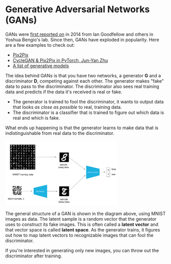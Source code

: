 # Generative Adversarial Networks (GANs)

GANs were [first reported on](https://arxiv.org/abs/1406.2661) in 2014 from Ian Goodfellow and others in Yoshua Bengio's lab. Since then, GANs have exploded in popularity. Here are a few examples to check out:

* [Pix2Pix](https://affinelayer.com/pixsrv/) 
* [CycleGAN & Pix2Pix in PyTorch, Jun-Yan Zhu](https://github.com/junyanz/pytorch-CycleGAN-and-pix2pix)
* [A list of generative models](https://github.com/wiseodd/generative-models)

The idea behind GANs is that you have two networks, a generator __G__ and a discriminator __D__, competing against each other. The generator makes "fake" data to pass to the discriminator. The discriminator also sees real training data and predicts if the data it's received is real or fake. 
  * The generator is trained to fool the discriminator, it wants to output data that looks _as close as possible_ to real, training data. 
  * The discriminator is a classifier that is trained to figure out which data is real and which is fake. 

What ends up happening is that the generator learns to make data that is indistinguishable from real data to the discriminator.

<img src='assets/gan_pipeline.png' width=70% />

The general structure of a GAN is shown in the diagram above, using MNIST images as data. The latent sample is a random vector that the generator uses to construct its fake images. This is often called a **latent vector** and that vector space is called **latent space**. As the generator trains, it figures out how to map latent vectors to recognizable images that can fool the discriminator.

If you're interested in generating only new images, you can throw out the discriminator after training.
